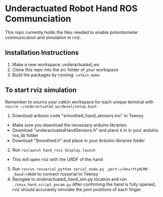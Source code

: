 # Underactuated Robot Hand ROS Communciation
This repo currently holds the files needed to enable potentiometer communication and simulation in rviz.
## Installation Instructions
1. Make a new workspace: underactuated_ws
2. Clone this repo into the src folder of your workspace
2. Build the packages by running: `catkin_make`

## To start rviz simulation
Remember to source your catkin workspace for each unique terminal with `source ~/underactuated_ws/devel/setup.bash`
1. Download arduino code "smoothed_hand_sensors.ino" to Teensy
- Make sure you download the necessary arduino libraries:
- Download "underactuatedHandSensors.h" and place it in in your arduino ros_lib folder
- Download "Smoothed.h" and place in your Arduino libraries folder
2. Run `roslaunch hand_rviz display.launch`
- This will open rviz with the URDF of the hand
3. Run `rosrun rosserial_python serial_node.py _port:=/dev/ttyACM0 _baud:=9600` to connect rosserial to Teensy
4. Navigate to underactuated_hand_sim.py location and run `./nasa_hand_script_param.py`
After confirming the hand is fully opened, rviz should accurately simulate the joint positions of each finger.
